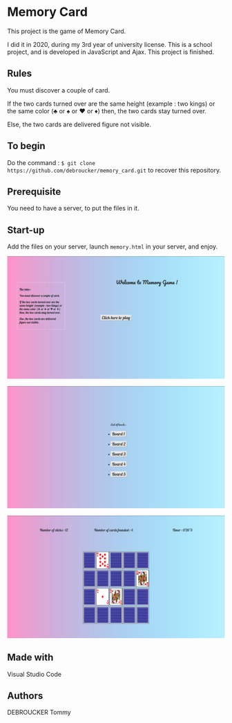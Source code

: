 # Memory Card

This project is the game of Memory Card. 

I did it in 2020, during my 3rd year of university license. This is a school project, and is developed in JavaScript and Ajax. This project is finished.

## Rules
You must discover a couple of card.

If the two cards turned over are the same height (example : two kings) or the same color (♣ or ♠ or ♥ or ♦) then, the two cards stay turned over.

Else, the two cards are delivered figure not visible. 

## To begin
Do the command :  `$ git clone https://github.com/debroucker/memory_card.git` to recover this repository.

## Prerequisite
You need to have a server, to put the files in it.

## Start-up
Add the files on your server, launch `memory.html` in your server, and enjoy.

![home](img/home.png)

![choose board](img/choose_board.png)

![the game](img/game.png)

## Made with
Visual Studio Code

## Authors
DEBROUCKER Tommy
